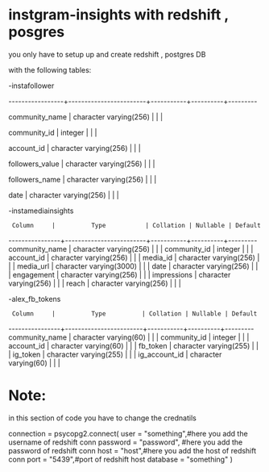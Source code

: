# instgram-insights with redshift , posgres

you only have to setup up and create redshift , postgres DB 

with the following tables:

-instafollower

-----------------+------------------------+-----------+----------+---------
 
 community_name  | character varying(256) |           |          | 
 
 community_id    | integer                |           |          | 
 
 account_id      | character varying(256) |           |          | 
 
 followers_value | character varying(256) |           |          | 
 
 followers_name  | character varying(256) |           |          | 
 
 date            | character varying(256) |           |          | 

-instamediainsights


     Column     |          Type           | Collation | Nullable | Default 
----------------+-------------------------+-----------+----------+---------
 community_name | character varying(256)  |           |          | 
 community_id   | integer                 |           |          | 
 account_id     | character varying(256)  |           |          | 
 media_id       | character varying(256)  |           |          | 
 media_url      | character varying(3000) |           |          | 
 date           | character varying(256)  |           |          | 
 engagement     | character varying(256)  |           |          | 
 impressions    | character varying(256)  |           |          | 
 reach          | character varying(256)  |           |          | 


-alex_fb_tokens

     Column     |          Type          | Collation | Nullable | Default 
----------------+------------------------+-----------+----------+---------
 community_name | character varying(60)  |           |          | 
 community_id   | integer                |           |          | 
 account_id     | character varying(60)  |           |          | 
 fb_token       | character varying(255) |           |          | 
 ig_token       | character varying(255) |           |          | 
 ig_account_id  | character varying(60)  |           |          | 




# Note:

in this section of code you have to change the crednatils

  connection = psycopg2.connect(
      user = "something",#here you add the username of redshift conn
      password = "password", #here you add the password of redshift conn
      host = "host",#here you add the host of redshift conn
      port = "5439",#port of redshift host
      database = "something"
  )

